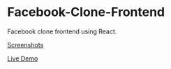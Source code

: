 # Facebook-Clone-Frontend
Facebook clone frontend using React.

[Screenshots](https://imgur.com/a/gtUK3k2)

[Live Demo](http://ec2-3-15-45-217.us-east-2.compute.amazonaws.com:3000/)

